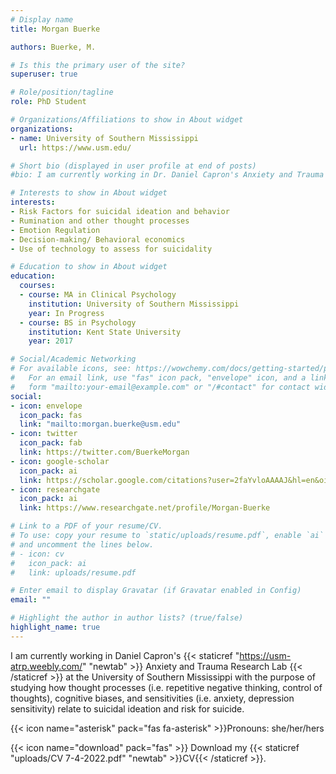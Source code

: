 ```yaml
---
# Display name
title: Morgan Buerke

authors: Buerke, M.

# Is this the primary user of the site?
superuser: true

# Role/position/tagline
role: PhD Student

# Organizations/Affiliations to show in About widget
organizations:
- name: University of Southern Mississippi
  url: https://www.usm.edu/

# Short bio (displayed in user profile at end of posts)
#bio: I am currently working in Dr. Daniel Capron's Anxiety and Trauma Research Lab with the purpose of studying how cognitive biases relate to suicide risk and how novel techniques, such as nudging can be used to mitigate suicide risk. 

# Interests to show in About widget
interests:
- Risk Factors for suicidal ideation and behavior
- Rumination and other thought processes
- Emotion Regulation
- Decision-making/ Behavioral economics
- Use of technology to assess for suicidality

# Education to show in About widget
education:
  courses:
  - course: MA in Clinical Psychology
    institution: University of Southern Mississippi
    year: In Progress
  - course: BS in Psychology
    institution: Kent State University
    year: 2017

# Social/Academic Networking
# For available icons, see: https://wowchemy.com/docs/getting-started/page-builder/#icons
#   For an email link, use "fas" icon pack, "envelope" icon, and a link in the
#   form "mailto:your-email@example.com" or "/#contact" for contact widget.
social:
- icon: envelope
  icon_pack: fas
  link: "mailto:morgan.buerke@usm.edu"
- icon: twitter
  icon_pack: fab
  link: https://twitter.com/BuerkeMorgan
- icon: google-scholar
  icon_pack: ai
  link: https://scholar.google.com/citations?user=2faYvloAAAAJ&hl=en&oi=ao
- icon: researchgate
  icon_pack: ai
  link: https://www.researchgate.net/profile/Morgan-Buerke

# Link to a PDF of your resume/CV.
# To use: copy your resume to `static/uploads/resume.pdf`, enable `ai` icons in `params.toml`, 
# and uncomment the lines below.
# - icon: cv
#   icon_pack: ai
#   link: uploads/resume.pdf

# Enter email to display Gravatar (if Gravatar enabled in Config)
email: ""

# Highlight the author in author lists? (true/false)
highlight_name: true
---
```


 I am currently working in Daniel Capron's {{< staticref "https://usm-atrp.weebly.com/" "newtab" >}} Anxiety and Trauma Research Lab {{< /staticref >}} at the University of Southern Mississippi with the purpose of studying how thought processes (i.e. repetitive negative thinking, control of thoughts), cognitive biases, and sensitivities (i.e. anxiety, depression sensitivity) relate to suicidal ideation and risk for suicide. 

{{< icon name="asterisk" pack="fas fa-asterisk" >}}Pronouns: she/her/hers

{{< icon name="download" pack="fas" >}} Download my {{< staticref "uploads/CV 7-4-2022.pdf" "newtab" >}}CV{{< /staticref >}}.
